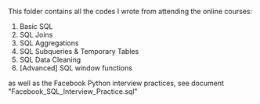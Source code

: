 This folder contains all the codes I wrote from attending the online courses: 
1.	Basic SQL 
2.	SQL Joins 
3.	SQL Aggregations 
4.	SQL Subqueries & Temporary Tables 
5.	SQL Data Cleaning 
6. [Advanced] SQL window functions

as well as the Facebook Python interview practices, see document "Facebook_SQL_Interview_Practice.sql"
